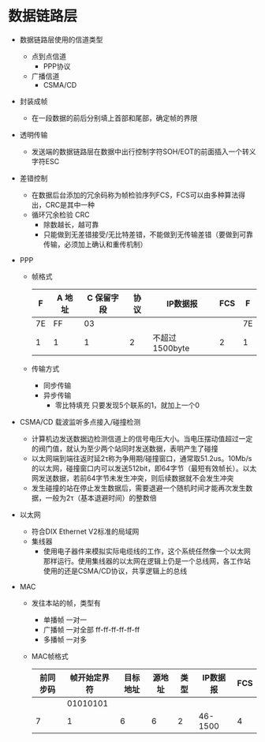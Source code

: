 # 数据链路层

+ 数据链路层使用的信道类型
  + 点到点信道
    + PPP协议
  + 广播信道
    + CSMA/CD

+ 封装成帧
  + 在一段数据的前后分别填上首部和尾部，确定帧的界限

+ 透明传输
  + 发送端的数据链路层在数据中出行控制字符SOH/EOT的前面插入一个转义字符ESC

+ 差错控制
  + 在数据后台添加的冗余码称为帧检验序列FCS，FCS可以由多种算法得出，CRC是其中一种
  + 循环冗余检验 CRC
    + 除数越长，越可靠
    + 只能做到无差错接受/无比特差错，不能做到无传输差错（要做到可靠传输，必须加上确认和重传机制）

+ PPP

  + 帧格式

    | F    | A 地址 | C 保留字段 | 协议 | IP数据报       | FCS  | F    |
    | ---- | ------ | ---------- | ---- | -------------- | ---- | ---- |
    | 7E   | FF     | 03         |      |                |      | 7E   |
    | 1    | 1      | 1          | 2    | 不超过1500byte | 2    | 1    |

  + 传输方式

    + 同步传输
    + 异步传输
      + 零比特填充 只要发现5个联系的1，就加上一个0

+ CSMA/CD 载波监听多点接入/碰撞检测

  + 计算机边发送数据边检测信道上的信号电压大小。当电压摆动值超过一定的阀门值，就认为至少两个站同时发送数据，表明产生了碰撞
  + 以太网端到端往返时延2τ称为争用期/碰撞窗口，通常取51.2us。10Mb/s的以太网，碰撞窗口内可以发送512bit，即64字节（最短有效帧长）。以太网发送数据，若前64字节未发生冲突，则后续数据就不会发生冲突
  + 发生碰撞的站在停止发生数据后，需要退避一个随机时间才能再次发生数据，一般为2τ（基本退避时间）的整数倍

+ 以太网
  + 符合DIX Ethernet V2标准的局域网
  + 集线器
    + 使用电子器件来模拟实际电缆线的工作，这个系统任然像一个以太网那样运行。使用集线器的以太网在逻辑上仍是一个总线网，各工作站使用的还是CSMA/CD协议，共享逻辑上的总线

+ MAC

  + 发往本站的帧，类型有

    + 单播帧 一对一
    + 广播帧 一对全部 ff-ff-ff-ff-ff-ff
    + 多播帧 一对多

  + MAC帧格式

    | 前同步码 | 帧开始定界符 | 目标地址 | 源地址 | 类型 | IP数据报 | FCS  |
    | -------- | ------------ | -------- | ------ | ---- | -------- | ---- |
    |          | 01010101     |          |        |      |          |      |
    | 7        | 1            | 6        | 6      | 2    | 46-1500  | 4    |